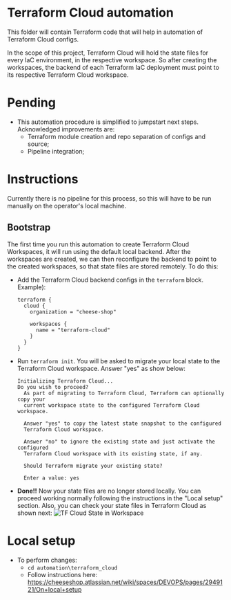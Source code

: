 # Terraform Cloud automation
This folder will contain Terraform code that will help in automation of Terraform Cloud configs.

In the scope of this project, Terraform Cloud will hold the state files for every IaC environment, in the respective workspace.
So after creating the workspaces, the backend of each Terraform IaC deployment must point to its respective Terraform Cloud workspace.

# Pending
* This automation procedure is simplified to jumpstart next steps. Acknowledged improvements are:
  * Terraform module creation and repo separation of configs and source;
  * Pipeline integration;

# Instructions
Currently there is no pipeline for this process, so this will have to be run manually on the operator's local machine.

## Bootstrap
The first time you run this automation to create Terraform Cloud Workspaces, it will run using the default local backend. After the workspaces are created, we can then reconfigure the backend to point to the created workspaces, so that state files are stored remotely.
To do this:
* Add the Terraform Cloud backend configs in the `terraform` block. Example):
  ```
  terraform {
    cloud {
      organization = "cheese-shop"

      workspaces {
        name = "terraform-cloud"
      }
    }
  }
  ```
* Run `terraform init`. You will be asked to migrate your local state to the Terraform Cloud workspace. Answer "yes" as show below:
  ```
  Initializing Terraform Cloud...
  Do you wish to proceed?
    As part of migrating to Terraform Cloud, Terraform can optionally copy your
    current workspace state to the configured Terraform Cloud workspace.

    Answer "yes" to copy the latest state snapshot to the configured
    Terraform Cloud workspace.

    Answer "no" to ignore the existing state and just activate the configured
    Terraform Cloud workspace with its existing state, if any.

    Should Terraform migrate your existing state?

    Enter a value: yes
  ```
* **Done!!** Now your state files are no longer stored locally. You can proceed working normally following the instructions in the "Local setup" section. Also, you can check your state files in Terraform Cloud as shown next: ![TF Cloud State in Workspace](docs/images/TF_Cloud_state.png "TF Cloud State in Workspace")

# Local setup

* To perform changes:
  * `cd automation\terraform_cloud`
  * Follow  instructions here: https://cheeseshop.atlassian.net/wiki/spaces/DEVOPS/pages/2949121/On+local+setup
